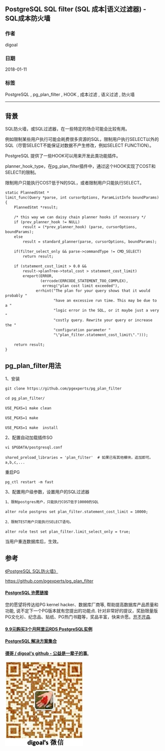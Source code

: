 ## PostgreSQL SQL filter (SQL 成本|语义过滤器) - SQL成本防火墙 
                                                
### 作者                                                   
digoal                                           
                                            
### 日期                                                                                                               
2018-01-11                                         
                                               
### 标签                                            
PostgreSQL , pg_plan_filter , HOOK , 成本过滤 , 语义过滤 , 防火墙      
                                                                                                                  
----                                                                                                            
                                                                                                                     
## 背景          
SQL防火墙，或SQL过滤器，在一些特定的场合可能会比较有用。  
  
例如限制某些用户执行可能会耗费很多资源的SQL，限制用户执行SELECT以外的SQL（尽管SELECT不能保证对数据不产生修改，例如SELECT FUNCTION）。  
  
PostgreSQL 提供了一些HOOK可以用来开发此类功能插件。  
  
planner_hook_type，在pg_plan_filter插件中，通过这个HOOK实现了COST和SELECT的限制。  
  
限制用户只能执行COST低于N的SQL，或者限制用户只能执行SELECT。  
  
```  
static PlannedStmt *  
limit_func(Query *parse, int cursorOptions, ParamListInfo boundParams)  
{  
	PlannedStmt *result;  
  
	/* this way we can daisy chain planner hooks if necessary */  
	if (prev_planner_hook != NULL)  
		result = (*prev_planner_hook) (parse, cursorOptions, boundParams);  
	else  
		result = standard_planner(parse, cursorOptions, boundParams);  
  
    if(filter_select_only && parse->commandType != CMD_SELECT)  
		return result;  
  
	if (statement_cost_limit > 0.0 &&  
		result->planTree->total_cost > statement_cost_limit)  
		ereport(ERROR,  
				(errcode(ERRCODE_STATEMENT_TOO_COMPLEX),  
				 errmsg("plan cost limit exceeded"),  
			  errhint("The plan for your query shows that it would probably "  
					  "have an excessive run time. This may be due to a "  
					  "logic error in the SQL, or it maybe just a very "  
					  "costly query. Rewrite your query or increase the "  
					  "configuration parameter "  
					  "\"plan_filter.statement_cost_limit\".")));  
  
	return result;  
}  
```  
  
## pg_plan_filter用法  
1、安装  
  
```  
git clone https://github.com/pgexperts/pg_plan_filter  
  
cd pg_plan_filter/  
  
USE_PGXS=1 make clean  
  
USE_PGXS=1 make   
  
USE_PGXS=1 make  install  
```  
  
2、配置自动加载插件SO  
  
```  
vi $PGDATA/postgresql.conf  
  
shared_preload_libraries = 'plan_filter'  # 如果已有其他模块，追加即可。 a,b,c,...  
```  
  
重启PG  
  
```  
pg_ctl restart -m fast  
```  
  
3、配置用户级参数，设置用户的SQL过滤器  
  
```  
1、限制postgres用户，只能执行COST低于10000的SQL  
  
alter role postgres set plan_filter.statement_cost_limit = 10000;  
  
2、限制TEST用户只能执行SELECT语句。  
  
alter role test set plan_filter.limit_select_only = true;  
```  
  
当用户重连数据库后，生效。  
  
## 参考  
[《PostgreSQL SQL防火墙》](../201708/20170807_02.md)    
  
https://github.com/pgexperts/pg_plan_filter  
  
  
  
  
  
  
  
  
  
  
  
  
  
  
  
  
  
  
  
  
  
  
  
  
  
  
  
  
  
  
  
  
  
  
  
  
  
  
  
  
  
  
  
  
  
  
  
  
  
  
  
  
  
  
  
  
  
  
  
  
  
  
  
  
  
  
  
  
  
  
  
  
  
#### [PostgreSQL 许愿链接](https://github.com/digoal/blog/issues/76 "269ac3d1c492e938c0191101c7238216")
您的愿望将传达给PG kernel hacker、数据库厂商等, 帮助提高数据库产品质量和功能, 说不定下一个PG版本就有您提出的功能点. 针对非常好的提议，奖励限量版PG文化衫、纪念品、贴纸、PG热门书籍等，奖品丰富，快来许愿。[开不开森](https://github.com/digoal/blog/issues/76 "269ac3d1c492e938c0191101c7238216").  
  
  
#### [9.9元购买3个月阿里云RDS PostgreSQL实例](https://www.aliyun.com/database/postgresqlactivity "57258f76c37864c6e6d23383d05714ea")
  
  
#### [PostgreSQL 解决方案集合](https://yq.aliyun.com/topic/118 "40cff096e9ed7122c512b35d8561d9c8")
  
  
#### [德哥 / digoal's github - 公益是一辈子的事.](https://github.com/digoal/blog/blob/master/README.md "22709685feb7cab07d30f30387f0a9ae")
  
  
![digoal's wechat](../pic/digoal_weixin.jpg "f7ad92eeba24523fd47a6e1a0e691b59")
  
